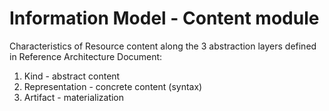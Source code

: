# Information Model - Content module

Characteristics of Resource content along the 3 abstraction layers defined in Reference Architecture Document:

1. Kind - abstract content
2. Representation - concrete content (syntax)
3. Artifact - materialization
